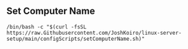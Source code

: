 ## Set Computer Name
```
/bin/bash -c "$(curl -fsSL https://raw.Githubusercontent.com/JoshKoiro/linux-server-setup/main/configScripts/setComputerName.sh)"
```
